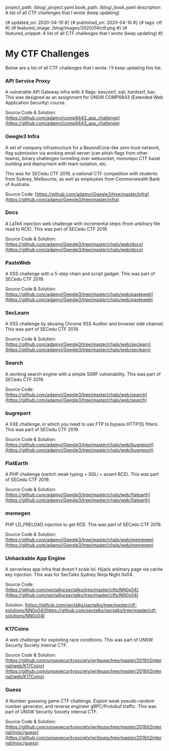 project_path: /blog/_project.yaml
book_path: /blog/_book.yaml
description: A list of all CTF challenges that I wrote (keep updating)

{# updated_on: 2020-04-10 #}
{# published_on: 2020-04-10 #}
{# tags: ctf #}
{# featured_image: /blog/images/2020/04/ctf.png #}
{# featured_snippet: A list of all CTF challenges that I wrote (keep updating) #}

# My CTF Challenges

Below are a list of all CTF challenges that I wrote. I'll keep updating this list.

### API Service Proxy
A vulnerable API Gateway infra with 4 flags: easyssrf, sqli, hardssrf, bac. This was designed as an assignment for UNSW COMP6843 (Extended Web Application Security) course.

Source Code & Solution: [https://github.com/adamyi/comp6443_asp_challenge](https://github.com/adamyi/comp6443_asp_challenge)

### Geegle3 Infra
A set of company infrastructure for a BeyondCorp-like zero-trust network, flag submission via working email server (can phish flags from other teams), binary challenges tunneling over websocket, monorepo CTF bazel building and deployment with team isolation, etc.

This was for SECedu CTF 2019, a national CTF competition with students from Sydney, Melbourne, as well as employees from Commonwealth Bank of Australia.

Source Code: [https://github.com/adamyi/Geegle3/tree/master/infra](https://github.com/adamyi/Geegle3/tree/master/infra)

### Docs
A LaTeX injection web challenge with incremental steps (from arbitrary file read to RCE). This was part of SECedu CTF 2019.

Source Code & Solution: [https://github.com/adamyi/Geegle3/tree/master/chals/web/docs](https://github.com/adamyi/Geegle3/tree/master/chals/web/docs)

### PasteWeb
A XSS challenge with a 5-step chain and script gadget. This was part of SECedu CTF 2019.

Source Code & Solution: [https://github.com/adamyi/Geegle3/tree/master/chals/web/pasteweb](https://github.com/adamyi/Geegle3/tree/master/chals/web/pasteweb)

### SecLearn
A XSS challenge by abusing Chrome XSS Auditor and browser side channel. This was part of SECedu CTF 2019.

Source Code & Solution: [https://github.com/adamyi/Geegle3/tree/master/chals/web/seclearn](https://github.com/adamyi/Geegle3/tree/master/chals/web/seclearn)

### Search
A working search engine with a simple SSRF vulnerability. This was part of SECedu CTF 2019.

Source Code: [https://github.com/adamyi/Geegle3/tree/master/chals/web/search](https://github.com/adamyi/Geegle3/tree/master/chals/web/search)

### bugreport
A XXE challenge, in which you need to use FTP to bypass HTTP(S) filters. This was part of SECedu CTF 2019.

Source Code & Solution: [https://github.com/adamyi/Geegle3/tree/master/chals/web/bugreport](https://github.com/adamyi/Geegle3/tree/master/chals/web/bugreport)

### FlatEarth
A PHP challenge (switch weak typing + SQLi + assert RCE). This was part of SECedu CTF 2019.

Source Code & Solution: [https://github.com/adamyi/Geegle3/tree/master/chals/web/flatearth](https://github.com/adamyi/Geegle3/tree/master/chals/web/flatearth)

### memegen
PHP LD_PRELOAD injection to get RCE. This was part of SECedu CTF 2019.

Source Code & Solution: [https://github.com/adamyi/Geegle3/tree/master/chals/web/memegen](https://github.com/adamyi/Geegle3/tree/master/chals/web/memegen)

### Unhackable App Engine
A serverless app infra that doesn't scale lol. Hijack arbitrary page via cache key injection. This was for SecTalks Sydney Ninja Night 0x04.

Source Code: [https://github.com/sectalks/sectalks/tree/master/ctfs/NN0x04](https://github.com/sectalks/sectalks/tree/master/ctfs/NN0x04)

Solution: [https://github.com/sectalks/sectalks/tree/master/ctf-solutions/NN0x04](https://github.com/sectalks/sectalks/tree/master/ctf-solutions/NN0x04)

### K17Coins
A web challenge for exploiting race conditions. This was part of UNSW Security Society internal CTF.

Source Code & Solution: [https://github.com/unswsecuritysociety/writeups/tree/master/2019/t2internal/web/K17Coins](https://github.com/unswsecuritysociety/writeups/tree/master/2019/t2internal/web/K17Coins)

### Guess
A Number guessing game CTF challenge. Exploit weak pseudo-random number generator, and reverse engineer gRPC/Protobuf traffic. This was part of UNSW Security Society internal CTF.

Source Code & Solution: [https://github.com/unswsecuritysociety/writeups/tree/master/2019/t2internal/misc/guess](https://github.com/unswsecuritysociety/writeups/tree/master/2019/t2internal/misc/guess)
